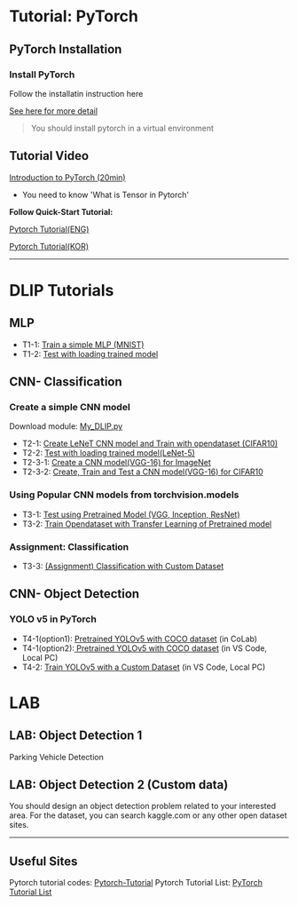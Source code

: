 # Tutorial: PyTorch



## PyTorch Installation

### Install PyTorch
Follow the installatin instruction here

[See here for more detail](https://ykkim.gitbook.io/dlip/installation-guide/installation-guide-for-deep-learning#part-3.-installing-dl-framework)
> You should install pytorch in a virtual environment


## Tutorial Video 

[Introduction to PyTorch (20min)](https://youtu.be/IC0\_FRiX-sw)
* You need to know 'What is Tensor in Pytorch'

**Follow Quick-Start Tutorial:**

[Pytorch Tutorial(ENG)](https://pytorch.org/tutorials/beginner/basics/quickstart\_tutorial.html)  

[Pytorch Tutorial(KOR)](https://tutorials.pytorch.kr/beginner/basics/quickstart\_tutorial.html)




***

# DLIP Tutorials

## MLP

* T1-1: [Train a simple MLP (MNIST)](https://github.com/ykkimhgu/DLIP-src/blob/main/Tutorial\_PyTorch\_MNIST\_MLP\_Part1\_Train.ipynb)
* T1-2: [Test with loading trained model](https://github.com/ykkimhgu/DLIP-src/blob/main/Tutorial\_PyTorch\_MNIST\_MLP\_Part2\_Test.ipynb)


## CNN- Classification

### **Create a simple CNN model**

Download module:  [My\_DLIP.py](https://github.com/ykkimhgu/DLIP-src/blob/main/Tutorial\_Pytorch/MY\_DLIP.py)

* T2-1: [Create LeNeT CNN model and Train with opendataset (CIFAR10)](https://github.com/ykkimhgu/DLIP-src/blob/main/Tutorial\_Pytorch/Tutorial\_PyTorch\_LeNet5\_CIFAR10\_CNN\_Part1.ipynb)
* T2-2: [Test with loading trained model(LeNet-5)](https://github.com/ykkimhgu/DLIP-src/blob/main/Tutorial\_Pytorch/Tutorial\_PyTorch\_LeNet5\_CIFAR10\_CNN\_Part2.ipynb)
* T2-3-1: [Create a CNN model(VGG-16) for ImageNet](https://github.com/ykkimhgu/DLIP-src/blob/main/Tutorial\_Pytorch/Tutorial\_PyTorch\_VGG16\_CNN\_Part3\_1.ipynb)
* T2-3-2: [Create, Train and Test a CNN model(VGG-16) for CIFAR10](https://github.com/ykkimhgu/DLIP-src/blob/main/Tutorial\_Pytorch/Tutorial\_PyTorch\_VGG16\_CIFAR10\_CNN\_Part3\_2.ipynb)

### **Using Popular CNN models from torchvision.models**

* T3-1: [Test using Pretrained Model (VGG, Inception, ResNet)](https://github.com/ykkimhgu/DLIP-src/blob/main/Tutorial\_Pytorch/Tutorial\_PyTorch\_T3\_1\_Inference\_using\_Pre\_trained\_Model\_\(classification\).ipynb)
* T3-2: [Train Opendataset with Transfer Learning of Pretrained model](https://github.com/ykkimhgu/DLIP-src/blob/main/Tutorial\_Pytorch/Tutorial\_PyTorch\_T3\_2\_Transfer\_Learning\_using\_Pre\_trained\_Models\_\(classification\).ipynb)

### Assignment: Classification&#x20;

* T3-3: [(Assignment) Classification with Custom Dataset](https://github.com/ykkimhgu/DLIP-src/blob/main/Tutorial\_Pytorch/Assignment\_PyTorch\_T3\_3\_Transfer\_Learning\_using\_Pre\_trained\_Models\_\(classification\).ipynb)


## CNN- Object Detection

### **YOLO v5 in PyTorch**

* T4-1(option1): [Pretrained YOLOv5 with COCO dataset](https://github.com/ykkimhgu/DLIP-src/blob/main/Tutorial\_Pytorch/Tutorial\_PyTorch\_T4\_1\_Inference\_using\_Pretrained\_YOLOv5\_with\_COCO\_2022.ipynb) (in CoLab)
* T4-1(option2):[ Pretrained YOLOv5 with COCO dataset](tutorial-yolov5-in-pytorch/) (in VS Code, Local PC)
* T4-2: [Train YOLOv5 with a Custom Dataset](tutorial-yolov5-in-pytorch/tutorial-yolov5-train-with-custum-data.md) (in VS Code, Local PC)

# LAB

## LAB: Object Detection 1&#x20;

Parking Vehicle Detection&#x20;



## LAB: Object Detection 2 (Custom data)

You should design an object detection problem related to your interested area. For the dataset, you can search kaggle.com or any other open dataset sites.


***

## Useful Sites

Pytorch tutorial codes: [Pytorch-Tutorial](https://github.com/yunjey/pytorch-tutorial)
Pytorch Tutorial List: [PyTorch Tutorial List](../../programming/pytorch/)

